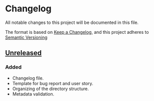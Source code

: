 # Changelog

All notable changes to this project will be documented in this file.

The format is based on [Keep a Changelog](https://keepachangelog.com/en/1.0.0/),
and this project adheres to [Semantic Versioning](https://semver.org/spec/v2.0.0.html)

## [Unreleased]

### Added

- Changelog file.
- Template for bug report and user story.
- Organizing of the directory structure.
- Metadata validation.

[unreleased]: https://github.com/ditrit/iactor/blob/dev/changelog.md#unreleased

